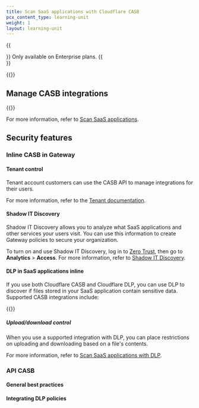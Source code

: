 ```yaml
---
title: Scan SaaS applications with Cloudflare CASB
pcx_content_type: learning-unit
weight: 1
layout: learning-unit
---
```


{{<Aside type="note">}}
Only available on Enterprise plans.
{{</Aside>}}

{{<glossary-definition term_id="Cloudflare CASB">}}

## Manage CASB integrations

{{<render file="casb/_manage-integrations.md" productFolder="cloudflare-one">}}

For more information, refer to [Scan SaaS applications](/cloudflare-one/applications/scan-apps/).

## Security features

### Inline CASB in Gateway

#### Tenant control

Tenant account customers can use the CASB API to manage integrations for their users.

For more information, refer to the [Tenant documentation](/tenant/).

#### Shadow IT Discovery

Shadow IT Discovery allows you to analyze what SaaS applications and other services your users visit. You can use this information to create Gateway policies to secure your organization.

To turn on and use Shadow IT Discovery, log in to [Zero Trust](https://one.dash.cloudflare.com), then go to **Analytics** > **Access**. For more information, refer to [Shadow IT Discovery](/cloudflare-one/insights/analytics/access/).

#### DLP in SaaS applications inline

If you use both Cloudflare CASB and Cloudflare DLP, you can use DLP to discover if files stored in your SaaS application contain sensitive data. Supported CASB integrations include:

{{<render file="casb/_casb-dlp-integrations.md" productFolder="cloudflare-one">}}

##### Upload/download control

When you use a supported integration with DLP, you can place restrictions on uploading and downloading based on a file's contents.

For more information, refer to [Scan SaaS applications with DLP](/cloudflare-one/applications/scan-apps/casb-dlp/).

### API CASB

#### General best practices

#### Integrating DLP policies
